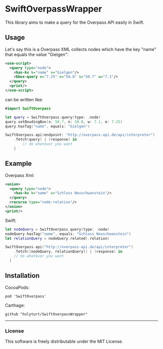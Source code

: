 # SwiftOverpassWrapper

This library aims to make a query for the Overpass API easily in Swift.

## Usage
Let's say this is a Overpass XML collects nodes which have the key "name" that equals the value "Gielgen":
```xml
<osm-script>
  <query type="node">
    <has-kv k="name" v="Gielgen"/>
    <bbox-query e="7.25" n="50.8" s="50.7" w="7.1"/>
  </query>
  <print/>
</osm-script>
```
can be written like:
```swift
#import SwiftOverpass

let query = SwiftOverpass.query(type: .node)
query.setBoudingBox(s: 50.7, n: 50.8, w: 7.1, e: 7.25)
query.hasTag("name", equals: "Gielgen")

SwiftOverpass.api(endpoint: "http://overpass-api.de/api/interpreter")
	.fetch(query) { (response) in
		// do whatever you want
	}
```

## Example
Overpass Xml:
```xml
<union>
  <query type="node">
    <has-kv k="name" v="Schloss Neuschwanstein"/>
  </query>
  <recurse type="node-relation"/>
</union>
<print/>
```

Swift:
```swift
let nodeQuery = SwiftOverpass.query(type: .node)
nodeQuery.hasTag("name", equals: "Schloss Neuschwanstein")
let relationQuery = nodeQuery.related(.relation)

SwiftOverpass.api("http://overpass-api.de/api/interpreter")
	.fetch([nodeQuery, relationQuery]) { (response) in
    // do whatever you want
  }
```

## Installation
CocoaPods:
```
pod 'SwiftOverpass'
```

Carthage:
```
github "holyturt/SwiftOverpassWrapper"
```

---

### License

This software is freely distributable under the MIT License.
